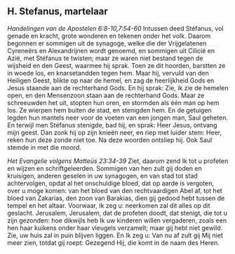 ## H. Stefanus, martelaar

*Handelingen van de Apostelen 6:8-10,7:54-60*
Intussen deed Stéfanus, vol genade en kracht, grote wonderen en tekenen onder het volk. Daarom begonnen er sommigen uit de synagoge, welke die der Vrijgelatenen Cyreneërs en Alexandrijnen wordt genoemd, en sommigen uit Cilicië en Azië, met Stéfanus te twisten; maar ze waren niet bestand tegen de wijsheid en den Geest, waarmee hij sprak. Toen ze dit hoorden, barstten ze in woede los, en knarsetandden tegen hem. Maar hij, vervuld van den Heiligen Geest, blikte op naar de hemel, en zag de heerlijkheid Gods en Jesus staande aan de rechterhand Gods. En hij sprak: Zie, ik zie de hemelen open, en den Mensenzoon staan aan de rechterhand Gods. Maar ze schreeuwden het uit, stopten hun oren, en stormden als één man op hem los. Ze wierpen hem buiten de stad, en stenigden hem. En de getuigen legden hun mantels neer voor de voeten van een jongen man, Saul geheten. En terwijl men Stéfanus stenigde, bad hij, en sprak: Heer Jesus, ontvang mijn geest. Dan zonk hij op zijn knieën neer, en riep met luider stem: Heer, reken hun deze zonde niet toe. Na deze woorden ontsliep hij. Ook Saul stemde in met die moord. 

*Het Evangelie volgens Matteüs 23:34-39*
Ziet, daarom zend Ik tot u profeten en wijzen en schriftgeleerden. Sommigen van hen zult gij doden en kruisigen, anderen geselen in uw synagogen, en van stad tot stad achtervolgen, opdat al het onschuldige bloed, dat op aarde is vergoten, over u moge komen: van het bloed van den rechtvaardigen Abel af, tot het bloed van Zakarias, den zoon van Barakias, dien gij gedood hebt tussen de tempel en het altaar. Voorwaar, Ik zeg u: neerkomen zal dit alles op dit geslacht. Jerusalem, Jerusalem, dat de profeten doodt, dat stenigt, die tot u zijn gezonden: hoe dikwijls heb Ik uw kinderen willen vergaderen, zoals een hen haar kuikens onder haar vleugels verzamelt; maar gij hebt niet gewild. Zie, uw huis zal in puin blijven liggen. En Ik zeg u: Van nu af zult gij Mij niet meer zien, totdat gij roept: Gezegend Hij, die komt in de naam des Heren. 

